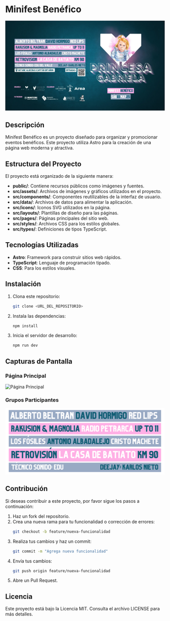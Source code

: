 # Minifest Benéfico

![Minifest Logo](public/minifest-benefico-princesa-gabriela-horizontal.webp)

## Descripción
Minifest Benéfico es un proyecto diseñado para organizar y promocionar eventos benéficos. Este proyecto utiliza Astro para la creación de una página web moderna y atractiva.

## Estructura del Proyecto
El proyecto está organizado de la siguiente manera:

- **public/**: Contiene recursos públicos como imágenes y fuentes.
- **src/assets/**: Archivos de imágenes y gráficos utilizados en el proyecto.
- **src/components/**: Componentes reutilizables de la interfaz de usuario.
- **src/data/**: Archivos de datos para alimentar la aplicación.
- **src/icons/**: Iconos SVG utilizados en la página.
- **src/layouts/**: Plantillas de diseño para las páginas.
- **src/pages/**: Páginas principales del sitio web.
- **src/styles/**: Archivos CSS para los estilos globales.
- **src/types/**: Definiciones de tipos TypeScript.

## Tecnologías Utilizadas
- **Astro**: Framework para construir sitios web rápidos.
- **TypeScript**: Lenguaje de programación tipado.
- **CSS**: Para los estilos visuales.

## Instalación
1. Clona este repositorio:
   ```bash
   git clone <URL_DEL_REPOSITORIO>
   ```
2. Instala las dependencias:
   ```bash
   npm install
   ```
3. Inicia el servidor de desarrollo:
   ```bash
   npm run dev
   ```

## Capturas de Pantalla
### Página Principal
![Página Principal](public/fondo-minifest-benefico.jpg)

### Grupos Participantes
![Grupos Participantes](src/assets/minifest-grupos.png)

## Contribución
Si deseas contribuir a este proyecto, por favor sigue los pasos a continuación:
1. Haz un fork del repositorio.
2. Crea una nueva rama para tu funcionalidad o corrección de errores:
   ```bash
   git checkout -b feature/nueva-funcionalidad
   ```
3. Realiza tus cambios y haz un commit:
   ```bash
   git commit -m "Agrega nueva funcionalidad"
   ```
4. Envía tus cambios:
   ```bash
   git push origin feature/nueva-funcionalidad
   ```
5. Abre un Pull Request.

## Licencia
Este proyecto está bajo la Licencia MIT. Consulta el archivo LICENSE para más detalles.